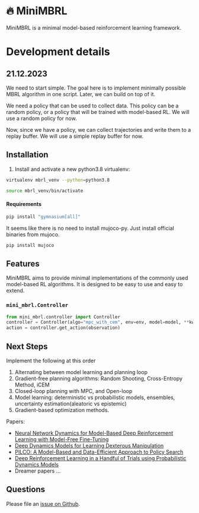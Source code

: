 
# 🔥 MiniMBRL
MiniMBRL is a minimal model-based reinforcement learning framework.

# Development details
## 21.12.2023
We need to start simple. The goal here is to implement minimally possible MBRL algorithm in one script. Later, we can build on top of it.




We need a policy that can be used to collect data. This policy can be a random policy, or a policy that will be trained with model-based RL. We will use a random policy for now.

Now, since we have a policy, we can collect trajectories and write them to a replay buffer. We will use a simple replay buffer for now.

## Installation
1. Install and activate a new python3.8 virtualenv:
```sh
virtualenv mbrl_venv --python=python3.8
```
```sh
source mbrl_venv/bin/activate
```
#### Requirements
```sh
pip install "gymnasium[all]"
```
It seems like there is no need to install mujoco-py. Just install official binaries from mujoco.
```sh
pip install mujoco
```

## Features

MiniMBRL aims to provide minimal implementations of the commonly used model-based RL algorithms. It is designed to be easy to use and easy to extend.

### `mini_mbrl.Controller`

```python
from mini_mbrl.controller import Controller
controller = Controller(algo="mpc_with_cem", env=env, model=model, **kwargs)
action = controller.get_action(observation)
```
## Next Steps
Implement the following at this order
1. Alternating between model learning and planning loop
2. Gradient-free planning algorithms: Random Shooting, Cross-Entropy Method, iCEM
3. Closed-loop planning with MPC, and Open-loop
4. Model learning: deterministic vs probabilistic models, ensembles, uncertainty estimation(aleatoric vs epistemic)
5. Gradient-based optimization methods.

Papers:
- [Neural Network Dynamics for Model-Based Deep Reinforcement Learning with Model-Free Fine-Tuning](https://arxiv.org/pdf/1708.02596.pdf)
- [Deep Dynamics Models for Learning Dexterous Manipulation](https://proceedings.mlr.press/v100/nagabandi20a/nagabandi20a.pdf)
- [PILCO: A Model-Based and Data-Efficient Approach to Policy Search](https://mlg.eng.cam.ac.uk/pub/pdf/DeiRas11.pdf)
- [Deep Reinforcement Learning in a Handful of Trials using Probabilistic Dynamics Models](https://arxiv.org/pdf/1805.12114.pdf)
- Dreamer papers ...



## Questions

Please file an [issue on Github](https://github.com/vocdex/mini_mbrl/issues).
